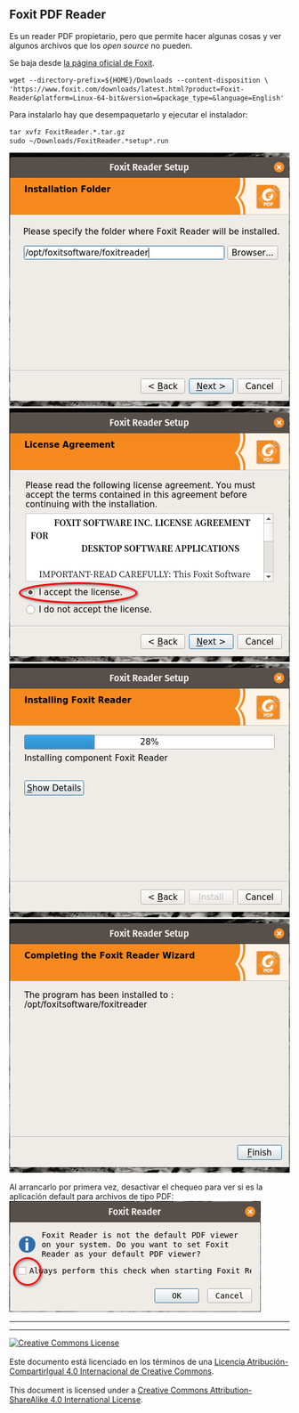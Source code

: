 ## Foxit PDF Reader

Es un reader PDF propietario, pero que permite hacer algunas cosas y ver algunos
archivos que los _open source_ no pueden.

Se baja desde [la página oficial de Foxit](https://www.foxit.com/pdf-reader/).
```
wget --directory-prefix=${HOME}/Downloads --content-disposition \
'https://www.foxit.com/downloads/latest.html?product=Foxit-Reader&platform=Linux-64-bit&version=&package_type=&language=English'
```
Para instalarlo hay que desempaquetarlo y ejecutar el instalador:
```
tar xvfz FoxitReader.*.tar.gz
sudo ~/Downloads/FoxitReader.*setup*.run
```
![Installation Folder](img/foxit-setup-1-folder.png)
![License Agreement](img/foxit-setup-2-license.png)
![Installing Foxit Reader](img/foxit-setup-3-installing.png)
![Completing the Foxit Reader Wizard](img/foxit-setup-4-installed.png)

Al arrancarlo por primera vez, desactivar el chequeo para ver si es la
aplicación default para archivos de tipo PDF:
![DON'T set up as default](img/foxit-setup-5-no_deafult.png)


___
<!-- LICENSE -->
___
<a rel="licencia" href="https://creativecommons.org/licenses/by-sa/4.0/deed.es">
<img alt="Creative Commons License" style="border-width:0"
src="https://i.creativecommons.org/l/by-sa/4.0/88x31.png" /></a>
<br /><br />
Este documento está licenciado en los términos de una <a rel="licencia"
href="https://creativecommons.org/licenses/by-sa/4.0/deed.es">
Licencia Atribución-CompartirIgual 4.0 Internacional de Creative Commons</a>.
<br /><br />
This document is licensed under a <a rel="license" 
href="https://creativecommons.org/licenses/by-sa/4.0/deed.en">
Creative Commons Attribution-ShareAlike 4.0 International License</a>.
<!-- END --> 
